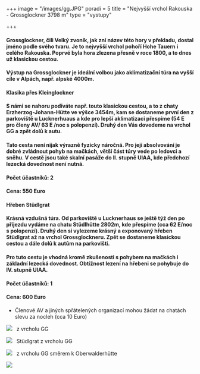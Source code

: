 +++
image = "/images/gg.JPG"
poradi = 5
title = "Nejvyšší vrchol Rakouska - Grossglockner 3798 m"
type = "vystupy"

+++
#### **Grossglockne**r, čili Velký zvoník, jak zní název této hory v překladu, dostal jméno podle svého tvaru. Je to nejvyšší vrchol pohoří Hohe Tauern i celého Rakouska. Poprvé byla hora zlezena přesně v roce 1800, a to dnes už klasickou cestou.

#### Výstup na Grossglockner je ideální volbou jako aklimatizační túra na vyšší cíle v Alpách, např. alpské 4000m.

#### **Klasika přes Kleinglockner**

#### S námi se nahoru podíváte např. touto klasickou cestou, a to z chaty **Erzherzog-Johann-Hütte** ve výšce 3454m, kam se dostaneme první den z parkoviště u Lucknerhuaus a kde pro lepší aklimatizaci přespíme (54 E pro členy AV/ 63 E /noc s polopenzí). Druhý den Vás dovedeme na vrchol GG a zpět dolů k autu.

#### Tato cesta není nijak výrazně fyzicky náročná. Pro její absolvování  je dobré zvládnout pohyb na mačkách, větší část túry vede po ledovci a sněhu. V cestě jsou také skalní pasáže do II. stupně UIAA, kde předchozí lezecká dovednost není nutná.

#### Počet účastníků: 2

#### Cena: 550 Euro

#### **Hřeben Stüdlgrat**

#### Krásná vzdušná túra. Od parkoviště u Lucknerhaus se ještě týž den po příjezdu vydáme na chatu **Stüdlhütte** 2802m, kde přespíme (cca 62 E/noc s polopenzí). Druhý den si vylezeme krásný a exponovaný hřeben Stüdlgrat až na vrchol Grossglockneru. Zpět se dostaneme klasickou cestou a dále dolů k autům na parkovišti.

#### Pro tuto cestu je vhodná kromě zkušenosti s pohybem na mačkách i základní lezecká dovednost. Obtížnost lezení na hřebeni se pohybuje do IV. stupně UIAA.

#### Počet účastníků: 1

#### Cena: 600 Euro

* Členové AV a jiných spřátelených organizací mohou žádat na chatách slevu za nocleh (cca 10 Euro)

![](/images/gg-vrchol.JPG)
 
z vrcholu GG

![](/images/z-gg-studlgrat.JPG)
 
Stüdlgrat z vrcholu GG

![](/images/pohled-z-gg-smer-oberwalderhutte.JPG)
 
z vrcholu GG směrem k Oberwalderhütte

![](/images/z-gg-2.JPG)